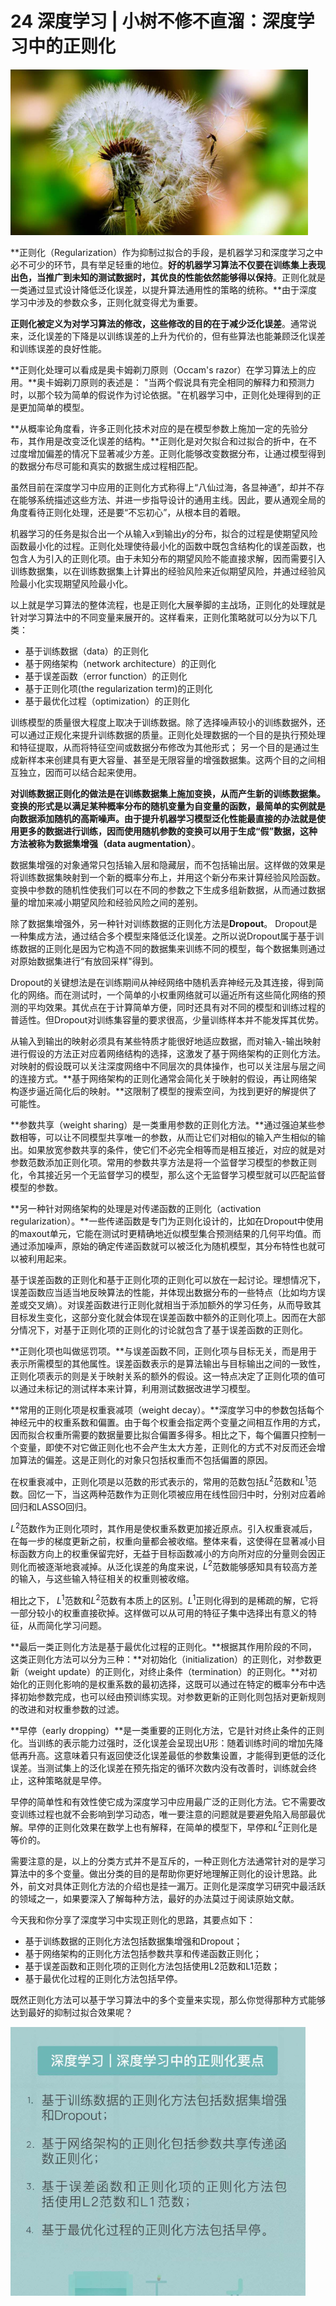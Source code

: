 # 24 深度学习 | 小树不修不直溜：深度学习中的正则化

<img src="image-20210816112228688.png" alt="image-20210816112228688" style="zoom:67%;" />

**正则化（Regularization）作为抑制过拟合的手段，是机器学习和深度学习之中必不可少的环节，具有举足轻重的地位。**好的机器学习算法不仅要在训练集上表现出色，当推广到未知的测试数据时，其优良的性能依然能够得以保持**。正则化就是一类通过显式设计降低泛化误差，以提升算法通用性的策略的统称。**由于深度学习中涉及的参数众多，正则化就变得尤为重要。

**正则化被定义为对学习算法的修改，这些修改的目的在于减少泛化误差**。通常说来，泛化误差的下降是以训练误差的上升为代价的，但有些算法也能兼顾泛化误差和训练误差的良好性能。

**正则化处理可以看成是奥卡姆剃刀原则（Occam's razor）在学习算法上的应用。**奥卡姆剃刀原则的表述是： "当两个假说具有完全相同的解释力和预测力时，以那个较为简单的假说作为讨论依据。"在机器学习中，正则化处理得到的正是更加简单的模型。

**从概率论角度看，许多正则化技术对应的是在模型参数上施加一定的先验分布，其作用是改变泛化误差的结构。**正则化是对欠拟合和过拟合的折中，在不过度增加偏差的情况下显著减少方差。正则化能够改变数据分布，让通过模型得到的数据分布尽可能和真实的数据生成过程相匹配。

虽然目前在深度学习中应用的正则化方式称得上“八仙过海，各显神通”，却并不存在能够系统描述这些方法、并进一步指导设计的通用主线。因此，要从通观全局的角度看待正则化处理，还是要“不忘初心”，从根本目的着眼。

机器学习的任务是拟合出一个从输入$x$​到输出$y$​的分布，拟合的过程是使期望风险函数最小化的过程。正则化处理使待最小化的函数中既包含结构化的误差函数，也包含人为引入的正则化项。由于未知分布的期望风险不能直接求解，因而需要引入训练数据集，以在训练数据集上计算出的经验风险来近似期望风险，并通过经验风险最小化实现期望风险最小化。

以上就是学习算法的整体流程，也是正则化大展拳脚的主战场，正则化的处理就是针对学习算法中的不同变量来展开的。这样看来，正则化策略就可以分为以下几类：

- 基于训练数据（data）的正则化
- 基于网络架构（network architecture）的正则化
- 基于误差函数（error function）的正则化
- 基于正则化项(the regularization term)的正则化
- 基于最优化过程（optimization）的正则化

训练模型的质量很大程度上取决于训练数据。除了选择噪声较小的训练数据外，还可以通过正规化来提升训练数据的质量。正则化处理数据的一个目的是执行预处理和特征提取，从而将特征空间或数据分布修改为其他形式； 另一个目的是通过生成新样本来创建具有更大容量、甚至是无限容量的增强数据集。这两个目的之间相互独立，因而可以结合起来使用。

**对训练数据正则化的做法是在训练数据集上施加变换，从而产生新的训练数据集。**变换的形式是以满足某种概率分布的随机变量为自变量的函数，最简单的实例就是向数据添加随机的高斯噪声。由于提升机器学习模型泛化性能最直接的办法就是使用更多的数据进行训练，因而使用随机参数的变换可以用于生成“假”数据，这种方法被称为**数据集增强（data augmentation）**。

数据集增强的对象通常只包括输入层和隐藏层，而不包括输出层。这样做的效果是将训练数据集映射到一个新的概率分布上，并用这个新分布来计算经验风险函数。变换中参数的随机性使我们可以在不同的参数之下生成多组新数据，从而通过数据量的增加来减小期望风险和经验风险之间的差别。

除了数据集增强外，另一种针对训练数据的正则化方法是**Dropout**。 Dropout是一种集成方法，通过结合多个模型来降低泛化误差。之所以说Dropout属于基于训练数据的正则化是因为它构造不同的数据集来训练不同的模型，每个数据集则通过对原始数据集进行“有放回采样"得到。

Dropout的关键想法是在训练期间从神经网络中随机丢弃神经元及其连接，得到简化的网络。而在测试时，一个简单的小权重网络就可以逼近所有这些简化网络的预测的平均效果。其优点在于计算简单方便，同时还具有对不同的模型和训练过程的普适性。但Dropout对训练集容量的要求很高，少量训练样本并不能发挥其优势。

从输入到输出的映射必须具有某些特质才能很好地适应数据，而对输入-输出映射进行假设的方法正对应着网络结构的选择，这激发了基于网络架构的正则化方法。对映射的假设既可以关注深度网络中不同层次的具体操作，也可以关注层与层之间的连接方式。**基于网络架构的正则化通常会简化关于映射的假设，再让网络架构逐步逼近简化后的映射。**这限制了模型的搜索空间，为找到更好的解提供了可能性。

**参数共享（weight sharing）是一类重用参数的正则化方法。**通过强迫某些参数相等，可以让不同模型共享唯一的参数，从而让它们对相似的输入产生相似的输出。如果放宽参数共享的条件，使它们不必完全相等而是相互接近，对应的就是对参数范数添加正则化项。常用的参数共享方法是将一个监督学习模型的参数正则化，令其接近另一个无监督学习的模型，那么这个无监督学习模型就可以匹配监督模型的参数。

**另一种针对网络架构的处理是对传递函数的正则化（activation regularization）。**一些传递函数是专门为正则化设计的，比如在Dropout中使用的maxout单元，它能在测试时更精确地近似模型集合预测结果的几何平均值。而通过添加噪声，原始的确定传递函数就可以被泛化为随机模型，其分布特性也就可以被利用起来。

基于误差函数的正则化和基于正则化项的正则化可以放在一起讨论。理想情况下，误差函数应当适当地反映算法的性能，并体现出数据分布的一些特点（比如均方误差或交叉熵）。对误差函数进行正则化就相当于添加额外的学习任务，从而导致其目标发生变化，这部分变化就会体现在误差函数中额外的正则化项上。因而在大部分情况下，对基于正则化项的正则化的讨论就包含了基于误差函数的正则化。

**正则化项也叫做惩罚项。**与误差函数不同，正则化项与目标无关，而是用于表示所需模型的其他属性。误差函数表示的是算法输出与目标输出之间的一致性，正则化项表示的则是关于映射关系的额外的假设。这一特点决定了正则化项的值可以通过未标记的测试样本来计算，利用测试数据改进学习模型。

**常用的正则化项是权重衰减项（weight decay）。**深度学习中的参数包括每个神经元中的权重系数和偏置。由于每个权重会指定两个变量之间相互作用的方式，因而拟合权重所需要的数据量要比拟合偏置多得多。相比之下，每个偏置只控制一个变量，即使不对它做正则化也不会产生太大方差，正则化的方式不对反而还会增加算法的偏差。这是正则化的对象只包括权重而不包括偏置的原因。

在权重衰减中，正则化项是以范数的形式表示的，常用的范数包括$L^2$范数和$L^1$范数。回忆一下，当这两种范数作为正则化项被应用在线性回归中时，分别对应着岭回归和LASSO回归。

$L^2$范数作为正则化项时，其作用是使权重系数更加接近原点。引入权重衰减后，在每一步的梯度更新之前，权重向量都会被收缩。整体来看，这使得在显著减小目标函数方向上的权重保留完好，无益于目标函数减小的方向所对应的分量则会因正则化而被逐渐地衰减掉。从泛化误差的角度来说，$L^2$​范数能够感知具有较高方差的输入，与这些输入特征相关的权重则被收缩。

相比之下， $L^1$范数和$L^2$范数有本质上的区别。$L^1$正则化得到的是稀疏的解，它将一部分较小的权重直接砍掉。这样做可以从可用的特征子集中选择出有意义的特征，从而简化学习问题。

**最后一类正则化方法是基于最优化过程的正则化。**根据其作用阶段的不同，这类正则化方法可以分为三种：**对初始化（initialization）的正则化，对参数更新（weight update）的正则化，对终止条件（termination）的正则化。**对初始化的正则化影响的是权重系数的最初选择，这既可以通过在特定的概率分布中选择初始参数完成，也可以经由预训练实现。对参数更新的正则化则包括对更新规则的改进和对权重参数的过滤。

**早停（early dropping）**是一类重要的正则化方法，它是针对终止条件的正则化。当训练的表示能力过强时，泛化误差会呈现出U形：随着训练时间的增加先降低再升高。这意味着只有返回使泛化误差最低的参数集设置，才能得到更低的泛化误差。当测试集上的泛化误差在预先指定的循环次数内没有改善时，训练就会终止，这种策略就是早停。

早停的简单性和有效性使它成为深度学习中应用最广泛的正则化方法。它不需要改变训练过程也就不会影响到学习动态，唯一要注意的问题就是要避免陷入局部最优解。早停的正则化效果在数学上也有解释，在简单的模型下，早停和$L^2$正则化是等价的。

需要注意的是，以上的分类方式并不是互斥的，一种正则化方法通常针对的是学习算法中的多个变量。做出分类的目的是帮助你更好地理解正则化的设计思路。此外，前文对具体正则化方法的介绍也是挂一漏万。正则化是深度学习研究中最活跃的领域之一，如果要深入了解每种方法，最好的办法莫过于阅读原始文献。

今天我和你分享了深度学习中实现正则化的思路，其要点如下：

- 基于训练数据的正则化方法包括数据集增强和Dropout；
- 基于网络架构的正则化方法包括参数共享和传递函数正则化；
- 基于误差函数和正则化项的正则化方法包括使用L2范数和L1范数；
- 基于最优化过程的正则化方法包括早停。

既然正则化方法可以基于学习算法中的多个变量来实现，那么你觉得那种方式能够达到最好的抑制过拟合效果呢？

<img src="image-20210816120750283.png" alt="image-20210816120750283" style="zoom: 67%;" />

